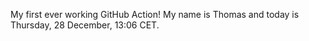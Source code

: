 My first ever working GitHub Action!
My name is Thomas and today is Thursday, 28 December, 13:06 CET. 
